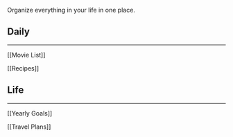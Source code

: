 Organize everything in your life in one place.

## Daily

---

[[Movie List]]

[[Recipes]]

## Life

---

[[Yearly Goals]]

[[Travel Plans]]